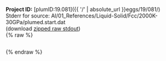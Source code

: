 **Project ID:** [plumID:19.081]({{ '/' | absolute_url }}eggs/19/081/)  
Stderr for source:  Al/01_References/Liquid-Solid/Fcc/2000K-30GPa/plumed.start.dat   
(download [zipped raw stdout](plumed.start.dat.plumed_master.stdout.txt.zip))  
{% raw %}
<pre>
</pre>
{% endraw %}
